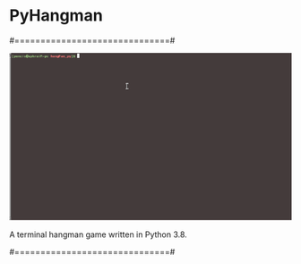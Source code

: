 # PyHangman

#==============================#

![](/lib/quickexample2.gif)

A terminal hangman game written in Python 3.8.

#==============================#
